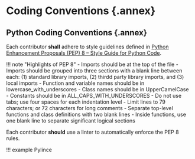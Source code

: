 <!-- markdownlint-enable require-heading-annex -->
<div markdown="1">
<style>
    :root { --section-number: 3; --section-style: upper-alpha; }
</style>

# Coding Conventions {.annex}

## Python Coding Conventions {.annex}

Each contributor **shall** adhere to style guidelines defined in
[Python Enhancement Proposals (PEP) 8 – Style Guide for Python Code](https://peps.python.org/pep-0008/).

!!! note "Highlights of PEP 8"
    - Imports should be at the top of the file
    - Imports should be grouped into three sections with a blank line between
    each: (1) standard library imports, (2) thirdd party library imports, and
    (3) local imports
    - Function and variable names should be in lowercase_with_underscores
    - Class names should be in UpperCamelCase
    - Constants should be in ALL_CAPS_WITH_UNDERSCORES
    - Do not use tabs; use four spaces for each indentation level
    - Limit lines to 79 characters; or 72 characters for long comments
    - Separate top-level functions and class definitions with two blank lines
    - Inside functions, use one blank line to separate significant logical
    sections

Each contributor **should** use a linter to automatically enforce the PEP 8
rules.

!!! example
    Pylince

</div>
